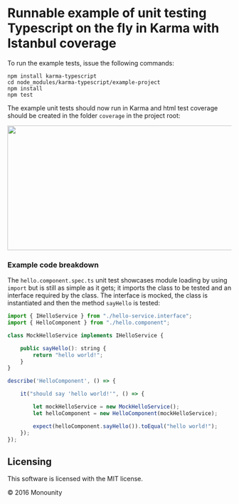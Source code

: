 # Runnable example of unit testing Typescript on the fly in Karma with Istanbul coverage

To run the example tests, issue the following commands:

```
npm install karma-typescript
cd node_modules/karma-typescript/example-project
npm install
npm test
```

The example unit tests should now run in Karma and html test coverage should be created in the folder `coverage` in the project root:

<img src="http://i.imgur.com/sc4Mswh.png" width="580" height="280" />

### Example code breakdown
The `hello.component.spec.ts` unit test showcases module loading by using `import` but is still as simple as it gets; it imports the class to be tested and an interface required by the class. The interface is mocked, the class is instantiated and then the method `sayHello` is tested:

```javascript
import { IHelloService } from "./hello-service.interface";
import { HelloComponent } from "./hello.component";

class MockHelloService implements IHelloService {

    public sayHello(): string {
        return "hello world!";
    }
}

describe('HelloComponent', () => {

    it("should say 'hello world!'", () => {

        let mockHelloService = new MockHelloService();
        let helloComponent = new HelloComponent(mockHelloService);

        expect(helloComponent.sayHello()).toEqual("hello world!");
    });
});
```

## Licensing

This software is licensed with the MIT license.

© 2016 Monounity
